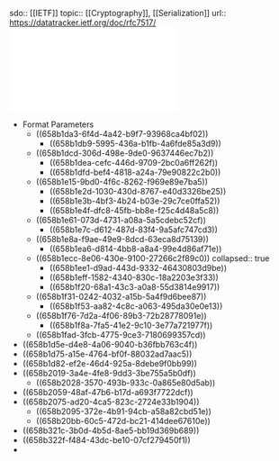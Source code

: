 sdo:: [[IETF]]
topic:: [[Cryptography]], [[Serialization]]
url:: https://datatracker.ietf.org/doc/rfc7517/
![rfc7517.txt.pdf](../assets/rfc7517.txt_1703615336839_0.pdf)

- Format Parameters
	- ((658b1da3-6f4d-4a42-b9f7-93968ca4bf02))
		- ((658b1db9-5995-436a-b1fb-4a6fde85a3d9))
	- ((658b1dcd-306d-498e-9de0-9637446ec7b2))
		- ((658b1dea-cefc-446d-9709-2bc0a6ff262f))
		- ((658b1dfd-bef4-4818-a24a-79e90822c2b0))
	- ((658b1e15-9bd0-4f6c-8262-f969e89e7ba5))
		- ((658b1e2d-1030-430d-8767-e40d3326be25))
		- ((658b1e3b-4bf3-4b24-b03e-29c7ce0ffa52))
		- ((658b1e4f-dfc8-45fb-bb8e-f25c4d48a5c8))
	- ((658b1e61-073d-4731-a08a-5a5cdebc52cf))
		- ((658b1e7c-d612-487d-83f4-9a5afc747cd3))
	- ((658b1e8a-f9ae-49e9-8dcd-63eca8d75139))
		- ((658b1ea6-d814-4bb8-a8a4-99e4d86af71e))
	- ((658b1ecc-8e06-430e-9100-27266c2f89c0))
	  collapsed:: true
		- ((658b1ee1-d9ad-443d-9332-46430803d9be))
		- ((658b1eff-1582-4340-830c-18a2203e3f33))
		- ((658b1f20-68a1-43c3-a0a8-55d3814e9917))
	- ((658b1f31-0242-4032-a15b-5a4f9d6bee87))
		- ((658b1f53-aa82-4c8c-a063-495da30e0e13))
	- ((658b1f76-7d2a-4f06-89b3-72b28778091e))
		- ((658b1f8a-7fa5-41e2-9c10-3e77a721977f))
	- ((658b1fad-3fcb-4775-9ce3-7180699357cd))
- ((658b1d5e-d4e8-4a06-9040-b36fbb763c4f))
- ((658b1d75-a15e-4764-bf0f-88032ad7aac5))
- ((658b1d82-ef2e-46d4-925a-8debe9f0bb99))
- ((658b2019-3a4e-4fe8-9dd3-3be755a5b0df))
	- ((658b2028-3570-493b-933c-0a865e80d5ab))
- ((658b2059-48af-47b6-b17d-a693f7722dcf))
- ((658b2075-ad20-4ca5-823c-2724e33b1904))
	- ((658b2095-372e-4b91-94cb-a58a82cbd51e))
	- ((658b20bb-60c5-472d-bc21-414dee67610e))
- ((658b321c-3b0d-4b5d-8ae5-bb19d369b689))
- ((658b322f-f484-43dc-be10-07cf279450f1))
-
